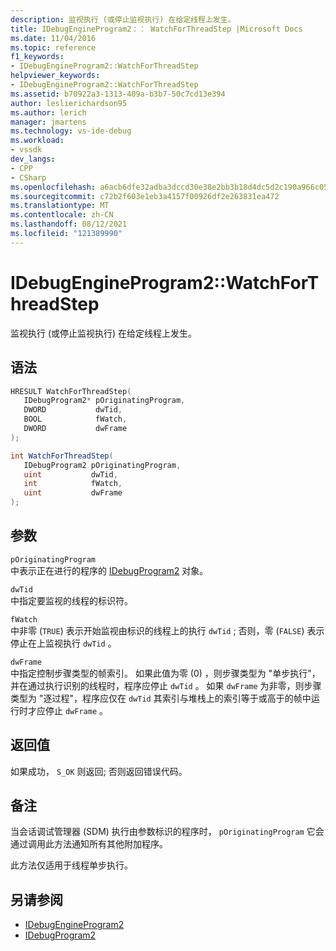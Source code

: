 ```yaml
---
description: 监视执行 (或停止监视执行) 在给定线程上发生。
title: IDebugEngineProgram2：： WatchForThreadStep |Microsoft Docs
ms.date: 11/04/2016
ms.topic: reference
f1_keywords:
- IDebugEngineProgram2::WatchForThreadStep
helpviewer_keywords:
- IDebugEngineProgram2::WatchForThreadStep
ms.assetid: b70922a3-1313-409a-b3b7-50c7cd13e394
author: leslierichardson95
ms.author: lerich
manager: jmartens
ms.technology: vs-ide-debug
ms.workload:
- vssdk
dev_langs:
- CPP
- CSharp
ms.openlocfilehash: a6acb6dfe32adba3dccd30e38e2bb3b18d4dc5d2c190a966c05beb34df7395a3
ms.sourcegitcommit: c72b2f603e1eb3a4157f00926df2e263831ea472
ms.translationtype: MT
ms.contentlocale: zh-CN
ms.lasthandoff: 08/12/2021
ms.locfileid: "121389990"
---
```

# <a name="idebugengineprogram2watchforthreadstep"></a>IDebugEngineProgram2::WatchForThreadStep
监视执行 (或停止监视执行) 在给定线程上发生。

## <a name="syntax"></a>语法

```cpp
HRESULT WatchForThreadStep( 
   IDebugProgram2* pOriginatingProgram,
   DWORD           dwTid,
   BOOL            fWatch,
   DWORD           dwFrame
);
```

```csharp
int WatchForThreadStep( 
   IDebugProgram2 pOriginatingProgram,
   uint           dwTid,
   int            fWatch,
   uint           dwFrame
);
```

## <a name="parameters"></a>参数
`pOriginatingProgram`\
中表示正在进行的程序的 [IDebugProgram2](../../../extensibility/debugger/reference/idebugprogram2.md) 对象。

`dwTid`\
中指定要监视的线程的标识符。

`fWatch`\
中非零 (`TRUE`) 表示开始监视由标识的线程上的执行 `dwTid` ; 否则，零 (`FALSE`) 表示停止在上监视执行 `dwTid` 。

`dwFrame`\
中指定控制步骤类型的帧索引。 如果此值为零 (0) ，则步骤类型为 "单步执行"，并在通过执行识别的线程时，程序应停止 `dwTid` 。 如果 `dwFrame` 为非零，则步骤类型为 "逐过程"，程序应仅在 `dwTid` 其索引与堆栈上的索引等于或高于的帧中运行时才应停止 `dwFrame` 。

## <a name="return-value"></a>返回值
 如果成功， `S_OK` 则返回; 否则返回错误代码。

## <a name="remarks"></a>备注
 当会话调试管理器 (SDM) 执行由参数标识的程序时， `pOriginatingProgram` 它会通过调用此方法通知所有其他附加程序。

 此方法仅适用于线程单步执行。

## <a name="see-also"></a>另请参阅
- [IDebugEngineProgram2](../../../extensibility/debugger/reference/idebugengineprogram2.md)
- [IDebugProgram2](../../../extensibility/debugger/reference/idebugprogram2.md)
